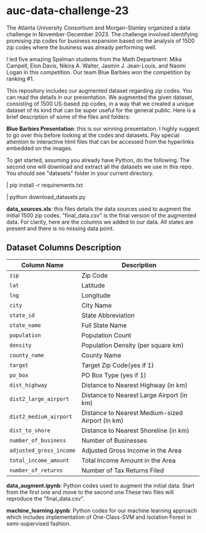 # auc-data-challenge-23

The Atlanta University Consortium and Morgan-Stanley organized a data challenge in November-December 2023. The challenge involved identifying promising zip codes for business expansion based on the analysis of 1500 zip codes where the business was already performing well.

I led five amazing Spelman students from the Math Department: Mika Campell, Elon Davis, Nikira A. Walter, Jasmin J. Jean-Louis, and Naomi Logan in this competition. Our team Blue Barbies won the competition by ranking #1.

This repository includes our augmented dataset regarding zip codes. You can read the details in our presentation. We augmented the given dataset, consisting of 1500 US-based zip codes, in a way that we created a unique dataset of its kind that can be super useful for the general public. Here is a brief description of some of the files and folders:

**Blue Barbies Presentation**: this is our winning presentation. I highly suggest to go over this before looking at the codes and datasets. Pay special attention to interactive html files that can be accessed from the hyperlinks embedded on the images.

To get started, assuming you already have Python, do the following. The second one will download and extract all the datasets we use in this repo. You should see "datasets" folder in your current directory.

| pip install -r requirements.txt

| python download_datasets.py


**data_sources.xls**: this files details the data sources used to augment the initial 1500 zip codes. "final_data.csv" is the final version of the augmented data.
For clarity, here are the columns we added to our data. All states are present and there is no missing data point.

## Dataset Columns Description

| Column Name              | Description                                               |
|--------------------------|-----------------------------------------------------------|
| `zip`                    | Zip Code                                                  |
| `lat`                    | Latitude                                                  |
| `lng`                    | Longitude                                                 |
| `city`                   | City Name                                                 |
| `state_id`               | State Abbreviation                                        |
| `state_name`             | Full State Name                                           |
| `population`             | Population Count                                          |
| `density`                | Population Density (per square km)                        |
| `county_name`            | County Name                                               |
| `target`                 | Target Zip Code(yes if 1)                                 |
| `po_box`                 | PO Box Type (yes if 1)                                    |
| `dist_highway`           | Distance to Nearest Highway (in km)                       |
| `dist2_large_airport`    | Distance to Nearest Large Airport (in km)                 |
| `dist2_medium_airport`   | Distance to Nearest Medium-sized Airport (in km)          |
| `dist_to_shore`          | Distance to Nearest Shoreline (in km)                     |
| `number_of_business`     | Number of Businesses                                      |
| `adjusted_gross_income`  | Adjusted Gross Income in the Area                         |
| `total_income_amount`    | Total Income Amount in the Area                           |
| `number_of_returns`      | Number of Tax Returns Filed                               |

**data_augment.ipynb**: Python codes used to augment the initial data. Start from the first one and move to the second one.These two files will reproduce the "final_data.csv".

**machine_learning.ipynb**: Python codes for our machine learning approach which includes implementation of One-Class-SVM and Isolation Forest in semi-supervised fashion.
